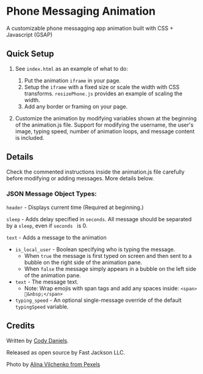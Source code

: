 # Phone Messaging Animation
A customizable phone messagging app animation built with CSS + Javascript (GSAP)


## Quick Setup

1. See `index.html` as an example of what to do:
   1. Put the animation `iframe` in your page.
   2. Setup the `iframe` with a fixed size or scale the width with CSS transforms. `resizePhone.js` provides an example of scaling the width.
   3. Add any border or framing on your page.


2. Customize the animation by modifying variables shown at the beginning of the animation.js file. Support for modifying the username, the user's image, typing speed, number of animation loops, and message content is included.

## Details
Check the commented instructions inside the animation.js file carefully before modifying or adding messages. More details below.


### JSON Message Object Types: 

`header` - Displays current time (Required at beginning.)

`sleep` - Adds delay specified in `seconds`. All message should be separated by a `sleep`, even if `seconds ` is 0.

`text` - Adds a message to the animation

  + `is_local_user` - Boolean specifying who is typing the message.
    + When `true` the message is first typed on screen and then sent to a bubble on the right side of the animation pane.
    + When `false` the message simply appears in a bubble on the left side of the animation pane.
  + `text` - The message text.
    + Note: Wrap emojis with span tags and add any spaces inside: `<span>🍔&nbsp;</span>`
  + `typing_speed` - An optional single-message override of the default `typingSpeed` variable.
  
## Credits

Written by [Cody Daniels](https://github.com/codydaniels).

Released as open source by Fast Jackson LLC. 

Photo by [Alina Vilchenko from Pexels](https://www.instagram.com/secretly_canadian/)
